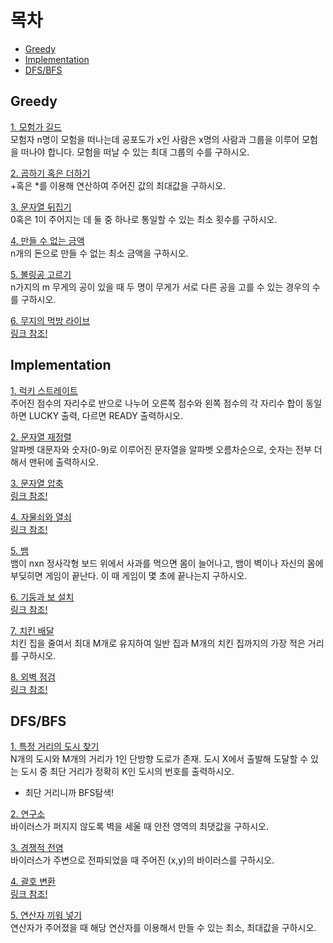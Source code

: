 # 목차
 * [Greedy](./README.md#greedy)<br>
 * [Implementation](./README.md#implementation)<br>
 * [DFS/BFS](./README.md#dfsbfs)

## Greedy
[1. 모험가 길드](./adventure.py)<br>
모험자 n명이 모험을 떠나는데 공포도가 x인 사람은 x명의 사람과 그룹을 이루어 모험을 떠나야 합니다. 모험을 떠날 수 있는 최대 그룹의 수를 구하시오.<br>

[2. 곱하기 혹은 더하기](./mul_sum.py)<br>
+혹은 \*를 이용해 연산하여 주어진 값의 최대값을 구하시오.<br>

[3. 문자열 뒤집기](./reverse_str.py)<br>
0혹은 1이 주어지는 데 둘 중 하나로 통일할 수 있는 최소 횟수를 구하시오.<br>

[4. 만들 수 없는 금액](./cant_make.py)<br>
n개의 돈으로 만들 수 없는 최소 금액을 구하시오.<br>

[5. 볼링공 고르기](./pick_ball.py)<br>
n가지의 m 무게의 공이 있을 때 두 명이 무게가 서로 다른 공을 고를 수 있는 경우의 수를 구하시오.<br>

[6. 무지의 먹방 라이브](./mukbang.py)<br>
[링크 참조!](https://programmers.co.kr/learn/courses/30/lessons/42891)


## Implementation
[1. 럭키 스트레이트](./lucky.py)<br>
주어진 점수의 자리수로 반으로 나누어 오른쪽 점수와 왼쪽 점수의 각 자리수 합이 동일하면 LUCKY 출력, 다르면 READY 출력하시오.<br>

[2. 문자열 재정렬](./sorted_str.py)<br>
알파벳 대문자와 숫자(0-9)로 이루어진 문자열을 알파벳 오름차순으로, 숫자는 전부 더해서 맨뒤에 출력하시오.<br>

[3. 문자열 압축](./short_str.py)<br>
[링크 참조!](https://programmers.co.kr/learn/courses/30/lessons/60057)<br>

[4. 자물쇠와 열쇠](./key.py)<br>
[링크 참조!](https://programmers.co.kr/learn/courses/30/lessons/60059)<br>

[5. 뱀](./snake.py)<br>
뱀이 nxn 정사각형 보드 위에서 사과를 먹으면 몸이 늘어나고, 뱀이 벽이나 자신의 몸에 부딪히면 게임이 끝난다. 이 때 게임이 몇 초에 끝나는지 구하시오.<br>

[6. 기둥과 보 설치](./pillar.py)<br>
[링크 참조!](https://programmers.co.kr/learn/courses/30/lessons/60061)<br>

[7. 치킨 배달](./chicken.py)<br>
치킨 집을 줄여서 최대 M개로 유지하여 일반 집과 M개의 치킨 집까지의 가장 적은 거리를 구하시오.<br>

[8. 외벽 점검](./wall.py)<br>
[링크 참조!](https://programmers.co.kr/learn/courses/30/lessons/60062)


## DFS/BFS
[1. 특정 거리의 도시 찾기](./find_city.py)<br>
N개의 도시와 M개의 거리가 1인 단방향 도로가 존재. 도시 X에서 출발해 도달할 수 있는 도시 중 최단 거리가 정확히 K인 도시의 번호를 출력하시오.<br>
 * 최단 거리니까 BFS탐색!<br>

[2. 연구소](./lab.py)<br>
바이러스가 퍼지지 않도록 벽을 세울 때 안전 영역의 최댓값을 구하시오.<br>

[3. 경쟁적 전염](./competit.py)<br>
바이러스가 주변으로 전파되었을 때 주어진 (x,y)의 바이러스를 구하시오.<br>

[4. 괄호 변환](./parenthesis.py)<br>
[링크 참조!](https://programmers.co.kr/learn/courses/30/lessons/60058)<br>

[5. 연산자 끼워 넣기](./)<br>
연산자가 주어졌을 때 해당 연산자를 이용해서 만들 수 있는 최소, 최대값을 구하시오.<br>

